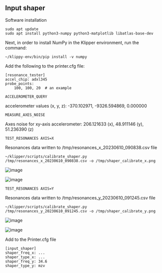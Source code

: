 ## Input shaper

Software installation
```
sudo apt update
sudo apt install python3-numpy python3-matplotlib libatlas-base-dev
```

Next, in order to install NumPy in the Klipper environment, run the command:
```
~/klippy-env/bin/pip install -v numpy
```
Add the following to the printer.cfg file:
```
[resonance_tester]
accel_chip: adxl345
probe_points:
    100, 100, 20  # an example
```
```
ACCELEROMETER_QUERY
```
accelerometer values (x, y, z): -370.102971, -9326.594869, 0.000000
```
MEASURE_AXES_NOISE
```
Axes noise for xy-axis accelerometer: 206.121633 (x), 48.911146 (y), 51.236390 (z)
```
TEST_RESONANCES AXIS=X
```
Resonances data written to /tmp/resonances_x_20230610_090838.csv file
```
~/klipper/scripts/calibrate_shaper.py /tmp/resonances_x_20230610_090838.csv -o /tmp/shaper_calibrate_x.png
```
 ![image](https://github.com/baz-snow-ss/Mercury-One-Zero-G/assets/99566898/1c2407f9-f545-4918-aaff-1c98b93f41de)

![image](https://github.com/baz-snow-ss/Mercury-One-Zero-G/assets/99566898/6bf2e58f-3674-44ad-a9aa-dac3d0b604b2)


```
TEST_RESONANCES AXIS=Y
```
Resonances data written to /tmp/resonances_y_20230610_091245.csv file
```
~/klipper/scripts/calibrate_shaper.py /tmp/resonances_y_20230610_091245.csv -o /tmp/shaper_calibrate_y.png
```
![image](https://github.com/baz-snow-ss/Mercury-One-Zero-G/assets/99566898/5e6f75a3-7658-4f16-b95a-52c8f034d9e3)

![image](https://github.com/baz-snow-ss/Mercury-One-Zero-G/assets/99566898/5ea5038e-77a2-4756-ad6c-aa37432f2110)


Add to the Printer.cfg file
```
[input_shaper]
shaper_freq_x: ...
shaper_type_x: ...
shaper_freq_y: 34.6
shaper_type_y: mzv
```
